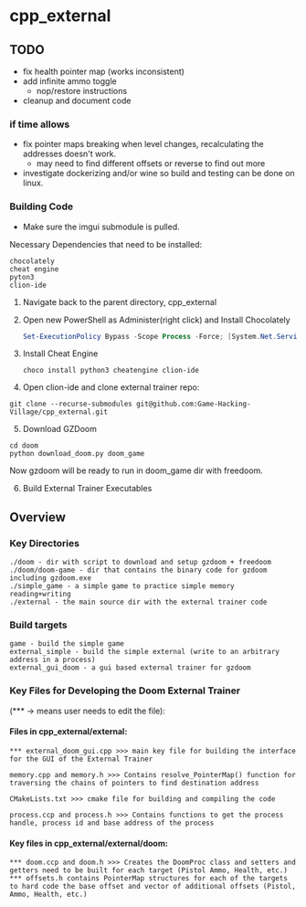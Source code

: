 # cpp_external

## TODO

- fix health pointer map (works inconsistent)
- add infinite ammo toggle
    - nop/restore instructions
- cleanup and document code

### if time allows

- fix pointer maps breaking when level changes, recalculating the addresses doesn't work.
    - may need to find different offsets or reverse to find out more
- investigate dockerizing and/or wine so build and testing can be done on linux.

### Building Code

- Make sure the imgui submodule is pulled.

Necessary Dependencies that need to be installed:
```
chocolately
cheat engine
pyton3
clion-ide
```

1) Navigate back to the parent directory, cpp_external

2) Open new PowerShell as Administer(right click) and Install Chocolately
    ```powershell
    Set-ExecutionPolicy Bypass -Scope Process -Force; [System.Net.ServicePointManager]::SecurityProtocol = [System.Net.ServicePointManager]::SecurityProtocol -bor 3072; iex ((New-Object System.Net.WebClient).DownloadString('https://community.chocolatey.org/install.ps1'))
    ```

3) Install Cheat Engine
    ```
    choco install python3 cheatengine clion-ide
    ``` 

4) Open clion-ide and clone external trainer repo: 
```
git clone --recurse-submodules git@github.com:Game-Hacking-Village/cpp_external.git
```

5) Download GZDoom
```
cd doom
python download_doom.py doom_game
```
Now gzdoom will be ready to run in doom_game dir with freedoom.

6) Build External Trainer Executables



## Overview

### Key Directories

```
./doom - dir with script to download and setup gzdoom + freedoom
./doom/doom-game - dir that contains the binary code for gzdoom including gzdoom.exe
./simple_game - a simple game to practice simple memory reading+writing
./external - the main source dir with the external trainer code
```

### Build targets

```
game - build the simple game
external_simple - build the simple external (write to an arbitrary address in a process)
external_gui_doom - a gui based external trainer for gzdoom
```
### Key Files for Developing the Doom External Trainer 
(*** -> means user needs to edit the file):

#### Files in cpp_external/external:
```
*** external_doom_gui.cpp >>> main key file for building the interface for the GUI of the External Trainer

memory.cpp and memory.h >>> Contains resolve_PointerMap() function for traversing the chains of pointers to find destination address

CMakeLists.txt >>> cmake file for building and compiling the code

process.ccp and process.h >>> Contains functions to get the process handle, process id and base address of the process
```

#### Key files in cpp_external/external/doom:

```
*** doom.ccp and doom.h >>> Creates the DoomProc class and setters and getters need to be built for each target (Pistol Ammo, Health, etc.)
*** offsets.h contains PointerMap structures for each of the targets to hard code the base offset and vector of additional offsets (Pistol, Ammo, Health, etc.)
```



